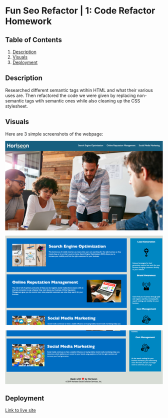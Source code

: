 # Fun Seo Refactor | 1: Code Refactor Homework


## Table of Contents
1. [Description](#description)
2. [Visuals](#visuals)
3. [Deployment](#deployment)

## Description

Researched different semantic tags wtihin HTML and what their various uses are. Then refactored the code we were given by replacing non-semantic tags wtih semantic ones while also cleaning up the CSS stylesheet.

## Visuals

Here are 3 simple screenshots of the webpage:

![screenshot1](assets/images/screenshot1.png) 

![screenshot2](assets/images/screenshot2.png)

![screenshot3](assets/images/screenshot3.png)

## Deployment

[Link to live site](https://slwooten.github.io/fun-seo-refactor/) 